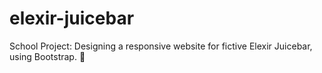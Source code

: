 # elexir-juicebar
School Project: Designing a responsive website for fictive Elexir Juicebar, using Bootstrap. 🍊
